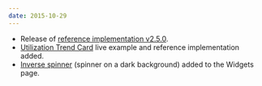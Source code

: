 ```yaml
---
date: 2015-10-29
---
```

<ul>
<li>Release of <a href="https://github.com/patternfly/patternfly/releases/tag/v2.5.0" title="PatternFly reference implementation v2.5.0 on Github">reference implementation v2.5.0</a>.</li>
<li><a href="{{ site.baseurl}}patterns/utilization-card/">Utilization Trend Card</a> live example and reference implementation added.</li>
<li><a href="{{ site.baseurl}}widgets/#spinner">Inverse spinner</a> (spinner on a dark background) added to the Widgets page.</li>
</ul>
